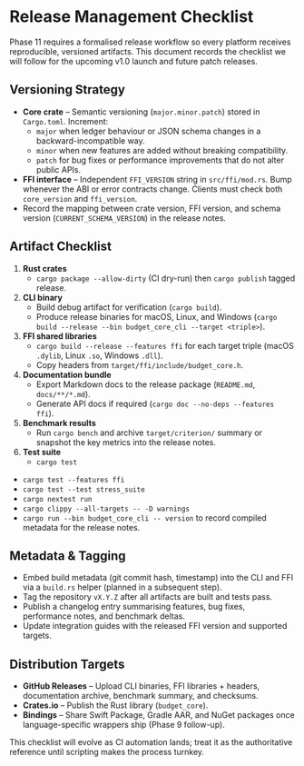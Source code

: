 # Release Management Checklist

Phase 11 requires a formalised release workflow so every platform receives reproducible, versioned artifacts. This document records the checklist we will follow for the upcoming v1.0 launch and future patch releases.

## Versioning Strategy

- **Core crate** – Semantic versioning (`major.minor.patch`) stored in `Cargo.toml`. Increment:
  - `major` when ledger behaviour or JSON schema changes in a backward-incompatible way.
  - `minor` when new features are added without breaking compatibility.
  - `patch` for bug fixes or performance improvements that do not alter public APIs.
- **FFI interface** – Independent `FFI_VERSION` string in `src/ffi/mod.rs`. Bump whenever the ABI or error contracts change. Clients must check both `core_version` and `ffi_version`.
- Record the mapping between crate version, FFI version, and schema version (`CURRENT_SCHEMA_VERSION`) in the release notes.

## Artifact Checklist

1. **Rust crates**
   - `cargo package --allow-dirty` (CI dry-run) then `cargo publish` tagged release.
2. **CLI binary**
   - Build debug artifact for verification (`cargo build`).
   - Produce release binaries for macOS, Linux, and Windows (`cargo build --release --bin budget_core_cli --target <triple>`).
3. **FFI shared libraries**
   - `cargo build --release --features ffi` for each target triple (macOS `.dylib`, Linux `.so`, Windows `.dll`).
   - Copy headers from `target/ffi/include/budget_core.h`.
4. **Documentation bundle**
   - Export Markdown docs to the release package (`README.md`, `docs/**/*.md`).
   - Generate API docs if required (`cargo doc --no-deps --features ffi`).
5. **Benchmark results**
   - Run `cargo bench` and archive `target/criterion/` summary or snapshot the key metrics into the release notes.
6. **Test suite**
   - `cargo test`
- `cargo test --features ffi`
- `cargo test --test stress_suite`
- `cargo nextest run`
- `cargo clippy --all-targets -- -D warnings`
- `cargo run --bin budget_core_cli -- version` to record compiled metadata for the release notes.

## Metadata & Tagging

- Embed build metadata (git commit hash, timestamp) into the CLI and FFI via a `build.rs` helper (planned in a subsequent step).
- Tag the repository `vX.Y.Z` after all artifacts are built and tests pass.
- Publish a changelog entry summarising features, bug fixes, performance notes, and benchmark deltas.
- Update integration guides with the released FFI version and supported targets.

## Distribution Targets

- **GitHub Releases** – Upload CLI binaries, FFI libraries + headers, documentation archive, benchmark summary, and checksums.
- **Crates.io** – Publish the Rust library (`budget_core`).
- **Bindings** – Share Swift Package, Gradle AAR, and NuGet packages once language-specific wrappers ship (Phase 9 follow-up).

This checklist will evolve as CI automation lands; treat it as the authoritative reference until scripting makes the process turnkey.
